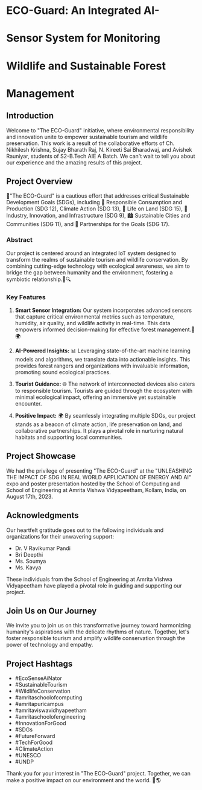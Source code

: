 # ECO-Guard: An Integrated AI-
# Sensor System for Monitoring 
# Wildlife and Sustainable Forest 
# Management

## Introduction

Welcome to "The ECO-Guard" initiative, where environmental responsibility and innovation unite to empower sustainable tourism and wildlife preservation. This work is a result of the collaborative efforts of Ch. Nikhilesh Krishna, Sujay Bharath Raj, N. Kireeti Sai Bharadwaj, and Avishek Rauniyar, students of S2-B.Tech AIE A Batch. We can't wait to tell you about our experience and the amazing results of this project.

## Project Overview

🌿"The ECO-Guard" is a cautious effort that addresses critical Sustainable Development Goals (SDGs), including 🌱 Responsible Consumption and Production (SDG 12), Climate Action (SDG 13), 🦓 Life on Land (SDG 15), 🚀 Industry, Innovation, and Infrastructure (SDG 9), 🏙️ Sustainable Cities and Communities (SDG 11), and 🤝 Partnerships for the Goals (SDG 17). 

### Abstract

Our project is centered around an integrated IoT system designed to transform the realms of sustainable tourism and wildlife conservation. By combining cutting-edge technology with ecological awareness, we aim to bridge the gap between humanity and the environment, fostering a symbiotic relationship.🌳🔍

### Key Features

1. **Smart Sensor Integration:** Our system incorporates advanced sensors that capture critical environmental metrics such as temperature, humidity, air quality, and wildlife activity in real-time. This data empowers informed decision-making for effective forest management.🦋🌍

2. **AI-Powered Insights:** 📊 Leveraging state-of-the-art machine learning models and algorithms, we translate data into actionable insights. This provides forest rangers and organizations with invaluable information, promoting sound ecological practices.

3. **Tourist Guidance:** 🌐 The network of interconnected devices also caters to responsible tourism. Tourists are guided through the ecosystem with minimal ecological impact, offering an immersive yet sustainable encounter.

4. **Positive Impact:** 🌍 By seamlessly integrating multiple SDGs, our project stands as a beacon of climate action, life preservation on land, and collaborative partnerships. It plays a pivotal role in nurturing natural habitats and supporting local communities.

## Project Showcase

We had the privilege of presenting "The ECO-Guard" at the "UNLEASHING THE IMPACT OF SDG IN REAL WORLD APPLICATION OF ENERGY AND AI" expo and poster presentation hosted by the School of Computing and School of Engineering at Amrita Vishwa Vidyapeetham, Kollam, India, on August 17th, 2023. 

## Acknowledgments

Our heartfelt gratitude goes out to the following individuals and organizations for their unwavering support:

- Dr. V Ravikumar Pandi
- Bri Deepthi
- Ms. Soumya
- Ms. Kavya

These individuals from the School of Engineering at Amrita Vishwa Vidyapeetham have played a pivotal role in guiding and supporting our project.

## Join Us on Our Journey

We invite you to join us on this transformative journey toward harmonizing humanity's aspirations with the delicate rhythms of nature. Together, let's foster responsible tourism and amplify wildlife conservation through the power of technology and empathy.

## Project Hashtags

- #EcoSenseAiNator
- #SustainableTourism
- #WildlifeConservation
- #amritaschoolofcomputing
- #amritapuricampus
- #amritaviswavidhyapeetham
- #amritaschoolofengineering
- #InnovationForGood
- #SDGs
- #FutureForward
- #TechForGood
- #ClimateAction
- #UNESCO
- #UNDP

Thank you for your interest in "The ECO-Guard" project. Together, we can make a positive impact on our environment and the world. 🌱🌎
